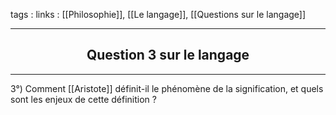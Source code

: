 tags : 
links : [[Philosophie]], [[Le langage]], [[Questions sur le langage]]

****

<h2 style="text-align: center;"> Question 3 sur le langage </h2>

****


3°) Comment [[Aristote]] définit-il le phénomène de la signification, et quels sont les enjeux de cette définition ?